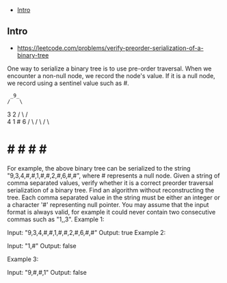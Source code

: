 - [Intro](#intro)

## Intro

- https://leetcode.com/problems/verify-preorder-serialization-of-a-binary-tree

One way to serialize a binary tree is to use pre-order traversal. When we encounter a non-null node, we record the node's value. If it is a null node, we record using a sentinel value such as #.

     _9_
    /   \
   3     2
  / \   / \
 4   1  #  6
/ \ / \   / \
# # # #   # #

For example, the above binary tree can be serialized to the string "9,3,4,#,#,1,#,#,2,#,6,#,#", where # represents a null node.
Given a string of comma separated values, verify whether it is a correct preorder traversal serialization of a binary tree. Find an algorithm without reconstructing the tree.
Each comma separated value in the string must be either an integer or a character '#' representing null pointer.
You may assume that the input format is always valid, for example it could never contain two consecutive commas such as "1,,3".
Example 1:

Input: "9,3,4,#,#,1,#,#,2,#,6,#,#"
Output: true
Example 2:

Input: "1,#"
Output: false

Example 3:

Input: "9,#,#,1"
Output: false